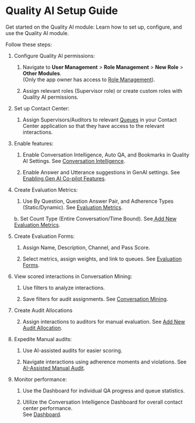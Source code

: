 
# Quality AI Setup Guide

Get started on the Quality AI module: Learn how to set up, configure, and use the Quality AI module.

Follow these steps:

1. Configure Quality AI permissions:

    1. Navigate to **User Management** > **Role Management** > **New Role** > **Other Modules**.
    <br> (Only the app owner has access to [Role Management](https://docs.kore.ai/xo/user-management/role-management/)).</br>

    2. Assign relevant roles (Supervisor role) or create custom roles with Quality AI permissions.

2. Set up Contact Center:

    1. Assign Supervisors/Auditors to relevant [Queues](https://docs.kore.ai/xo/console/monitor-queues-agents-interactions-service-levels/?h=queues#queues) in your Contact Center application so that they have access to the relevant interactions. 

3. Enable features:

    1. Enable Conversation Intelligence, Auto QA, and Bookmarks in Quality AI Settings. See [Conversation Intelligence](../quality-management/analyze/conversation-intelligence.md).

    2. Enable Answer and Utterance suggestions in GenAI settings. See [Enabling Gen AI Co-pilot Features](../generative-ai-tools/co-pilot-features.md).

4. Create Evaluation Metrics:

    1. Use By Question, Question Answer Pair, and Adherence Types (Static/Dynamic). See [Evaluation Metrics](../quality-management/configure/evaluation-forms/configure-evaluation-metrics.md).

    b. 	Set Count Type (Entire Conversation/Time Bound). See[ Add New Evaluation Metrics](../quality-management/configure/evaluation-forms/configure-evaluation-metrics.md#add-new-evaluation-metrics).  

5. Create Evaluation Forms:

    1. Assign Name, Description, Channel, and Pass Score.

    2. Select metrics, assign weights, and link to queues. See [Evaluation Forms](../quality-management/configure/evaluation-forms/configure-evaluation-forms.md).

6. View scored interactions in Conversation Mining:

    1. Use filters to analyze interactions.

    2. Save filters for audit assignments. See [Conversation Mining](../quality-management/analyze/conversation-mining.md).

7. Create Audit Allocations

    2. Assign interactions to auditors for manual evaluation. See [Add New Audit Allocation](../quality-management/analyze/conversation-mining.md#add-new-audit-allocation).

8. Expedite Manual audits:

    1. Use AI-assisted audits for easier scoring.

    2. Navigate interactions using adherence moments and violations. See [AI-Assisted Manual Audit](../quality-management/analyze/ai-assisted-manual-audit.md).

9. Monitor performance:

    1. Use the Dashboard for individual QA progress and queue statistics.

    2. Utilize the Conversation Intelligence Dashboard for overall contact center performance.  
    See [Dashboard](../quality-management/analyze/dashboard.md).